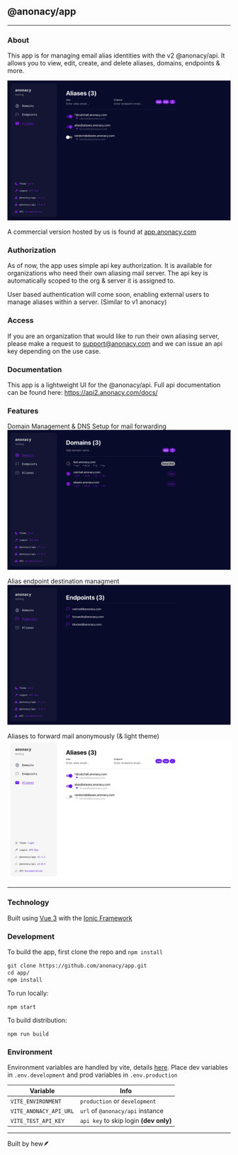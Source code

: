 ## @anonacy/app

***

### About
This app is for managing email alias identities with the v2 @anonacy/api. It allows you to view, edit, create, and delete aliases, domains, endpoints & more.

![app demo](docs/aliases.png)

A commercial version hosted by us is found at [app.anonacy.com](https://app.anonacy.com)

### Authorization
As of now, the app uses simple api key authorization. It is available for organizations who need their own aliasing mail server. The api key is automatically scoped to the org & server it is assigned to.

User based authentication will come soon, enabling external users to manage aliases within a server. (Similar to v1 anonacy)

### Access
If you are an organization that would like to run their own aliasing server, please make a request to [support@anonacy.com](mailto:support@anonacy.com) and we can issue an api key depending on the use case.

### Documentation

This app is a lightweight UI for the @anonacy/api. Full api documentation can be found here:
https://api2.anonacy.com/docs/

### Features

Domain Management & DNS Setup for mail forwarding
![domain demo](docs/domains.png)

Alias endpoint destination managment
![endpoint demo](docs/endpoints.png)

Aliases to forward mail anonymously (& light theme)
![alias demo](docs/aliases2.png)

***

### Technology
Built using [Vue 3](https://vuejs.org/) with the [Ionic Framework](https://ionicframework.com/)

### Development

To build the app, first clone the repo and `npm install`
```
git clone https://github.com/anonacy/app.git
cd app/
npm install
```
To run locally:
```
npm start
```

To build distribution:
```
npm run build
```

### Environment
Environment variables are handled by vite, details [here](https://vitejs.dev/guide/env-and-mode). 
Place dev variables in `.env.development` and prod variables in `.env.production`

| Variable | Info |
| -------- | -------- |
| `VITE_ENVIRONMENT`   | `production` or `development`   |
| `VITE_ANONACY_API_URL`   | `url` of `@anonacy/api` instance   |
| `VITE_TEST_API_KEY`   | `api key` to skip login **(dev only)**  |


***

Built by hew🪶